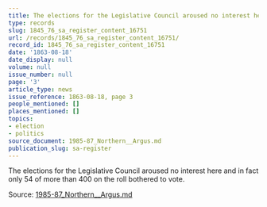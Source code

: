 ```yaml
---
title: The elections for the Legislative Council aroused no interest here
type: records
slug: 1845_76_sa_register_content_16751
url: /records/1845_76_sa_register_content_16751/
record_id: 1845_76_sa_register_content_16751
date: '1863-08-18'
date_display: null
volume: null
issue_number: null
page: '3'
article_type: news
issue_reference: 1863-08-18, page 3
people_mentioned: []
places_mentioned: []
topics:
- election
- politics
source_document: 1985-87_Northern__Argus.md
publication_slug: sa-register
---
```


The elections for the Legislative Council aroused no interest here and in fact only 54 of more than 400 on the roll bothered to vote.

Source: [1985-87_Northern__Argus.md](/downloads/markdown/1985-87_Northern__Argus.md)
